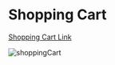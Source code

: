 # Shopping Cart

[Shopping Cart Link](https://ugamraj.github.io/Shopping-Cart/)

![shoppingCart](https://github.com/UgamRaj/Shopping-Cart/assets/124122714/0e4d85f8-e6ed-4737-997d-eb13575577d7)

